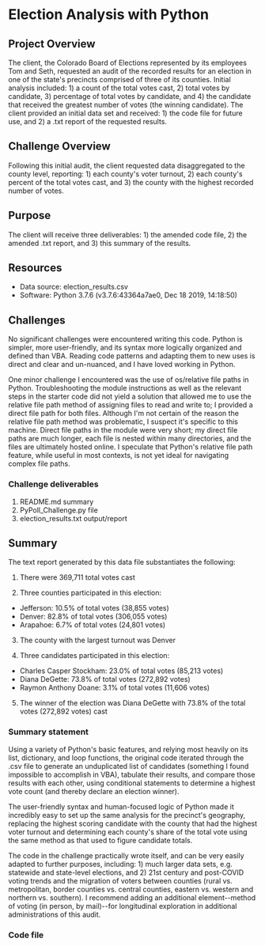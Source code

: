 # Election Analysis with Python

## Project Overview
The client, the Colorado Board of Elections represented by its employees Tom and Seth, requested an audit of the recorded results for an election in one of the state's precincts comprised of three of its counties.  Initial analysis included: 1) a count of the total votes cast, 2) total votes by candidate, 3) percentage of total votes by candidate, and 4) the candidate that received the greatest number of votes (the winning candidate).  The client provided an initial data set and received: 1) the code file for future use, and 2) a .txt report of the requested results.

## Challenge Overview
Following this initial audit, the client requested data disaggregated to the county level, reporting: 1) each county's voter turnout, 2) each county's percent of the total votes cast, and 3) the county with the highest recorded number of votes.

## Purpose
The client will receive three deliverables: 1) the amended code file, 2) the amended .txt report, and 3) this summary of the results.

## Resources
- Data source: election_results.csv
- Software: Python 3.7.6 (v3.7.6:43364a7ae0, Dec 18 2019, 14:18:50)

## Challenges
No significant challenges were encountered writing this code.  Python is simpler, more user-friendly, and its syntax more logically organized and defined than VBA.  Reading code patterns and adapting them to new uses is direct and clear and un-nuanced, and I have loved working in Python.

One minor challenge I encountered was the use of os/relative file paths in Python.  Troubleshooting the module instructions as well as the relevant steps in the starter code did not yield a solution that allowed me to use the relative file path method of assigning files to read and write to; I provided a direct file path for both files.  Although I'm not certain of the reason the relative file path method was problematic, I suspect it's specific to this machine.  Direct file paths in the module were very short; my direct file paths are much longer, each file is nested within many directories, and the files are ultimately hosted online.  I speculate that Python's relative file path feature, while useful in most contexts, is not yet ideal for navigating complex file paths.

### Challenge deliverables
1. README.md summary
2. PyPoll_Challenge.py file
3. election_results.txt output/report

## Summary
The text report generated by this data file substantiates the following:

1. There were 369,711 total votes cast

2. Three counties participated in this election:
  - Jefferson: 10.5% of total votes (38,855 votes)
  - Denver: 82.8% of total votes (306,055 votes)
  - Arapahoe: 6.7% of total votes (24,801 votes)

3. The county with the largest turnout was Denver

4. Three candidates participated in this election:
  - Charles Casper Stockham: 23.0% of total votes (85,213 votes)
  - Diana DeGette: 73.8% of total votes (272,892 votes)
  - Raymon Anthony Doane: 3.1% of total votes (11,606 votes)

5. The winner of the election was Diana DeGette with 73.8% of the total votes (272,892 votes) cast

### Summary statement
Using a variety of Python's basic features, and relying most heavily on its list, dictionary, and loop functions, the original code iterated through the .csv file to generate an unduplicated list of candidates (something I found impossible to accomplish in VBA), tabulate their results, and compare those results with each other, using conditional statements to determine a highest vote count (and thereby declare an election winner).

The user-friendly syntax and human-focused logic of Python made it incredibly easy to set up the same analysis for the precinct's geography, replacing the highest scoring candidate with the county that had the highest voter turnout and determining each county's share of the total vote using the same method as that used to figure candidate totals.

The code in the challenge practically wrote itself, and can be very easily adapted to further purposes, including: 1) much larger data sets, e.g. statewide and state-level elections, and 2) 21st century and post-COVID voting trends and the migration of voters between counties (rural vs. metropolitan, border counties vs. central counties, eastern vs. western and northern vs. southern).  I recommend adding an additional element--method of voting (in person, by mail)--for longitudinal exploration in additional administrations of this audit.

### Code file
